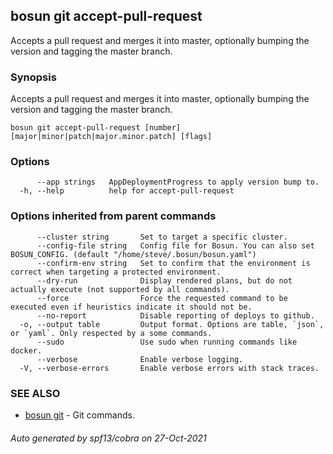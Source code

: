 ## bosun git accept-pull-request

Accepts a pull request and merges it into master, optionally bumping the version and tagging the master branch.

### Synopsis

Accepts a pull request and merges it into master, optionally bumping the version and tagging the master branch.

```
bosun git accept-pull-request [number] [major|minor|patch|major.minor.patch] [flags]
```

### Options

```
      --app strings   AppDeploymentProgress to apply version bump to.
  -h, --help          help for accept-pull-request
```

### Options inherited from parent commands

```
      --cluster string       Set to target a specific cluster.
      --config-file string   Config file for Bosun. You can also set BOSUN_CONFIG. (default "/home/steve/.bosun/bosun.yaml")
      --confirm-env string   Set to confirm that the environment is correct when targeting a protected environment.
      --dry-run              Display rendered plans, but do not actually execute (not supported by all commands).
      --force                Force the requested command to be executed even if heuristics indicate it should not be.
      --no-report            Disable reporting of deploys to github.
  -o, --output table         Output format. Options are table, `json`, or `yaml`. Only respected by a some commands.
      --sudo                 Use sudo when running commands like docker.
      --verbose              Enable verbose logging.
  -V, --verbose-errors       Enable verbose errors with stack traces.
```

### SEE ALSO

* [bosun git](bosun_git.md)	 - Git commands.

###### Auto generated by spf13/cobra on 27-Oct-2021
